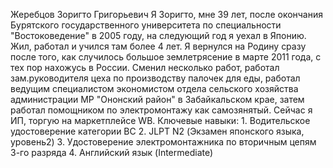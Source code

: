 Жеребцов Зоригто Григорьевич
 Я Зоригто, мне 39 лет, после окончания Бурятского государственного университета по специальности "Востоковедение" в 2005 году, на следующий год я уехал в Японию. Жил, работал и учился там более 4 лет. Я вернулся на Родину сразу после того, как случилось большое землетрясение в марте 2011 года, с тех пор нахожусь в России. Сменил несколько работ, работал зам.руководителя цеха по производству палочек для еды, работал ведущим специалистом экономистом отдела сельского хозяйства администрации МР "Ононский район" в Забайкальском крае, затем работал помощником по электромонтажу как самозянятый. Сейчас я ИП, торгую на маркетплейсе WB.
Ключевые навыки:                                                                                                        1. Водительское удостоверение категории  BC                                                                                                             2. JLPT N2 (Экзамен японского языка, уровень2)                                                                                                      3. Удостоверение электромонтажника по вторичным цепям 3-го разряда                                                                                                        4. Английский язык (Intermediate) 
